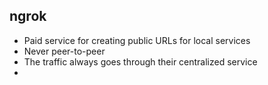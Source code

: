 ## ngrok

- Paid service for creating public URLs for local services
- Never peer-to-peer
- The traffic always goes through their centralized service
- 